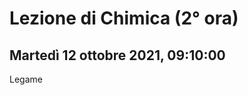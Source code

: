 #  Lezione di Chimica (2° ora)
## Martedì 12 ottobre 2021, 09:10:00


Legame  
<!--stackedit_data:
eyJoaXN0b3J5IjpbMTc4MjIwNzg0MF19
-->